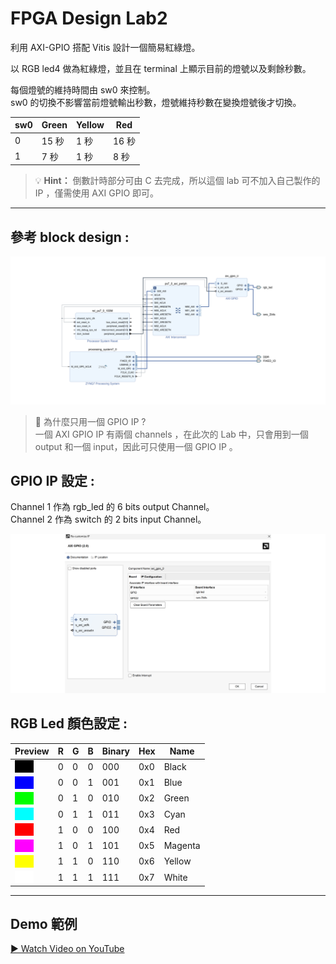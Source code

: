 # FPGA Design Lab2

利用 AXI-GPIO 搭配 Vitis 設計一個簡易紅綠燈。


以 RGB led4 做為紅綠燈，並且在 terminal 上顯示目前的燈號以及剩餘秒數。  


每個燈號的維持時間由 sw0 來控制。  
 sw0 的切換不影響當前燈號輸出秒數，燈號維持秒數在變換燈號後才切換。

| sw0 | Green | Yellow | Red |
|-------|-------|-------|-------|
| 0 | 15 秒 | 1 秒 | 16 秒 |
| 1 |  7 秒 | 1 秒 |  8 秒 |

>💡 **Hint：**
倒數計時部分可由 C 去完成，所以這個 lab 可不加入自己製作的 IP ，僅需使用 AXI GPIO 即可。

---

## 參考 block design :

![](png/block_design.png)

>📌 為什麼只用一個 GPIO IP ?  
一個 AXI GPIO IP 有兩個 channels ，在此次的 Lab 中，只會用到一個 output 和一個 input，因此可只使用一個 GPIO IP 。 


  
## GPIO IP 設定 : 

Channel 1 作為 rgb_led 的 6 bits output Channel。  
Channel 2 作為 switch 的 2 bits input Channel。  
 
![](png/GPIO_IP.png)




## RGB Led 顏色設定 :

| Preview | R | G | B | Binary | Hex | Name       |
|---------|---|---|---|--------|-----|------------|
| <div style="width:30px;height:20px;background:#000"></div> | 0 | 0 | 0 | 000 | 0x0 | Black     |
| <div style="width:30px;height:20px;background:#00F"></div> | 0 | 0 | 1 | 001 | 0x1 | Blue      |
| <div style="width:30px;height:20px;background:#0F0"></div> | 0 | 1 | 0 | 010 | 0x2 | Green     |
| <div style="width:30px;height:20px;background:#0FF"></div> | 0 | 1 | 1 | 011 | 0x3 | Cyan      |
| <div style="width:30px;height:20px;background:#F00"></div> | 1 | 0 | 0 | 100 | 0x4 | Red       |
| <div style="width:30px;height:20px;background:#F0F"></div> | 1 | 0 | 1 | 101 | 0x5 | Magenta   |
| <div style="width:30px;height:20px;background:#FF0"></div> | 1 | 1 | 0 | 110 | 0x6 | Yellow    |
| <div style="width:30px;height:20px;background:#FFF"></div> | 1 | 1 | 1 | 111 | 0x7 | White     |


___
## Demo 範例
[▶ Watch Video on YouTube](https://youtu.be/xx8UoVzsjbY)